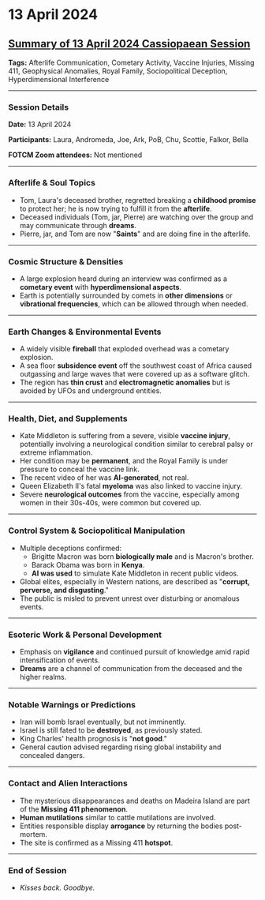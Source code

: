 # 13 April 2024

## [Summary of 13 April 2024 Cassiopaean Session](https://cassiopaea.org/forum/threads/session-13-april-2024.54519/)

**Tags:** Afterlife Communication, Cometary Activity, Vaccine Injuries, Missing 411, Geophysical Anomalies, Royal Family, Sociopolitical Deception, Hyperdimensional Interference

---

### Session Details

**Date:** 13 April 2024

**Participants:** Laura, Andromeda, Joe, Ark, PoB, Chu, Scottie, Falkor, Bella

**FOTCM Zoom attendees:** Not mentioned

---

### Afterlife & Soul Topics

- Tom, Laura's deceased brother, regretted breaking a **childhood promise** to protect her; he is now trying to fulfill it from the **afterlife**.
- Deceased individuals (Tom, jar, Pierre) are watching over the group and may communicate through **dreams**.
- Pierre, jar, and Tom are now "**Saints**" and are doing fine in the afterlife.

---

### Cosmic Structure & Densities

- A large explosion heard during an interview was confirmed as a **cometary event** with **hyperdimensional aspects**.
- Earth is potentially surrounded by comets in **other dimensions** or **vibrational frequencies**, which can be allowed through when needed.

---

### Earth Changes & Environmental Events

- A widely visible **fireball** that exploded overhead was a cometary explosion.
- A sea floor **subsidence event** off the southwest coast of Africa caused outgassing and large waves that were covered up as a software glitch.
- The region has **thin crust** and **electromagnetic anomalies** but is avoided by UFOs and underground entities.

---

### Health, Diet, and Supplements

- Kate Middleton is suffering from a severe, visible **vaccine injury**, potentially involving a neurological condition similar to cerebral palsy or extreme inflammation.
- Her condition may be **permanent**, and the Royal Family is under pressure to conceal the vaccine link.
- The recent video of her was **AI-generated**, not real.
- Queen Elizabeth II's fatal **myeloma** was also linked to vaccine injury.
- Severe **neurological outcomes** from the vaccine, especially among women in their 30s-40s, were common but covered up.

---

### Control System & Sociopolitical Manipulation

- Multiple deceptions confirmed:
    - Brigitte Macron was born **biologically male** and is Macron's brother.
    - Barack Obama was born in **Kenya**.
    - **AI was used** to simulate Kate Middleton in recent public videos.
- Global elites, especially in Western nations, are described as "**corrupt, perverse, and disgusting**."
- The public is misled to prevent unrest over disturbing or anomalous events.

---

### Esoteric Work & Personal Development

- Emphasis on **vigilance** and continued pursuit of knowledge amid rapid intensification of events.
- **Dreams** are a channel of communication from the deceased and the higher realms.

---

### Notable Warnings or Predictions

- Iran will bomb Israel eventually, but not imminently.
- Israel is still fated to be **destroyed**, as previously stated.
- King Charles' health prognosis is "**not good**."
- General caution advised regarding rising global instability and concealed dangers.

---

### Contact and Alien Interactions

- The mysterious disappearances and deaths on Madeira Island are part of the **Missing 411 phenomenon**.
- **Human mutilations** similar to cattle mutilations are involved.
- Entities responsible display **arrogance** by returning the bodies post-mortem.
- The site is confirmed as a Missing 411 **hotspot**.

---

### End of Session

- *Kisses back. Goodbye.*